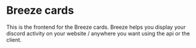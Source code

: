 # Breeze cards

This is the frontend for the Breeze cards.
Breeze helps you display your discord activity on your website / anywhere you want using the api or the client.

